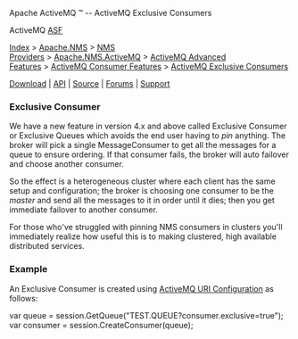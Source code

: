 Apache ActiveMQ ™ -- ActiveMQ Exclusive Consumers 

ActiveMQ [ASF](http://www.apache.org)

[Index](index.html) > [Apache.NMS](apachenms.html) > [NMS Providers](nms-providers.html) > [Apache.NMS.ActiveMQ](apachenmsactivemq.html) > [ActiveMQ Advanced Features](activemq-advanced-features.html) > [ActiveMQ Consumer Features](activemq-consumer-features.html) > [ActiveMQ Exclusive Consumers](activemq-exclusive-consumers.html)

[Download](download.html) | [API](nms-api.html) | [Source](source.html) | [Forums](http://activemq.apache.org/discussion-forums.html) | [Support](http://activemq.apache.org/support.html)

### Exclusive Consumer

We have a new feature in version 4.x and above called Exclusive Consumer or Exclusive Queues which avoids the end user having to _pin_ anything. The broker will pick a single MessageConsumer to get all the messages for a queue to ensure ordering. If that consumer fails, the broker will auto failover and choose another consumer.

So the effect is a heterogeneous cluster where each client has the same setup and configuration; the broker is choosing one consumer to be the _master_ and send all the messages to it in order until it dies; then you get immediate failover to another consumer.

For those who've struggled with pinning NMS consumers in clusters you'll immediately realize how useful this is to making clustered, high available distributed services.

### Example

An Exclusive Consumer is created using [ActiveMQ URI Configuration](activemq-uri-configuration.html) as follows:

var queue = session.GetQueue("TEST.QUEUE?consumer.exclusive=true");
var consumer = session.CreateConsumer(queue);


